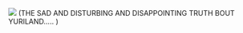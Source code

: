 ![](https://files.catbox.moe/uuskbz.png)
(THE SAD AND DISTURBING AND DISAPPOINTING TRUTH BOUT YURILAND..... )
